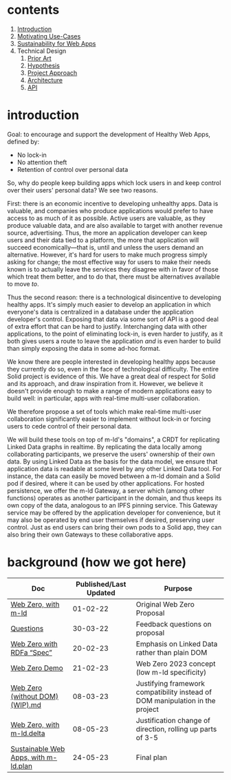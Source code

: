 # contents

1. [Introduction](index.md)
2. [Motivating Use-Cases](use-cases.md)
3. [Sustainability for Web Apps](sustainability.md)
4. Technical Design
   1. [Prior Art](design/prior-art.md)
   2. [Hypothesis](design/hypothesis.md)
   3. [Project Approach](design/approach.md)
   4. [Architecture](design/architecture.md)
   5. [API](design/xql.md)

# introduction

Goal: to encourage and support the development of Healthy Web Apps, defined by:

- No lock-in
- No attention theft
- Retention of control over personal data

So, why do people keep building apps which lock users in and keep control over
their users' personal data? We see two reasons.

First: there is an economic incentive to developing unhealthy apps. Data is
valuable, and companies who produce applications would prefer to have access to
as much of it as possible. Active users are valuable, as they produce valuable
data, and are also available to target with another revenue source, advertising.
Thus, the more an application developer can keep users and their data tied to a
platform, the more that application will succeed economically—that is, until and
unless the users demand an alternative. However, it's hard for users to make
much progress simply asking for change; the most effective way for users to make
their needs known is to actually leave the services they disagree with in favor
of those which treat them better, and to do that, there must be alternatives
available to move _to_.

Thus the second reason: there is a technological disincentive to developing
healthy apps. It's simply much easier to develop an application in which
everyone's data is centralized in a database under the application developer's
control. Exposing that data via some sort of API is a good deal of extra effort
that can be hard to justify. Interchanging data with other applications, to the
point of eliminating lock-in, is even harder to justify, as it both gives users
a route to leave the application _and_ is even harder to build than simply
exposing the data in some ad-hoc format.

We know there are people interested in developing healthy apps because they
currently do so, even in the face of technological difficulty. The entire Solid
project is evidence of this. We have a great deal of respect for Solid and its
approach, and draw inspiration from it. However, we believe it doesn't provide
enough to make a range of modern applications easy to build well: in particular,
apps with real-time multi-user collaboration.

We therefore propose a set of tools which make real-time multi-user
collaboration significantly easier to implement without lock-in or forcing users
to cede control of their personal data.

We will build these tools on top of m-ld's "domains", a CRDT for replicating
Linked Data graphs in realtime. By replicating the data locally among
collaborating participants, we preserve the users' ownership of their own data.
By using Linked Data as the basis for the data model, we ensure that application
data is readable at some level by any other Linked Data tool. For instance, the
data can easily be moved between a m-ld domain and a Solid pod if desired, where
it can be used by other applications. For hosted persistence, we offer the m-ld
Gateway, a server which (among other functions) operates as another participant
in the domain, and thus keeps its own copy of the data, analogous to an IPFS
pinning service. This Gateway service may be offered by the application
developer for convenience, but it may also be operated by end user themselves if
desired, preserving user control. Just as end users can bring their own pods to
a Solid app, they can also bring their own Gateways to these collaborative apps.

# background (how we got here)

| Doc                                                                                                                              | Published/Last Updated | Purpose                                                                       |
|----------------------------------------------------------------------------------------------------------------------------------|------------------------|-------------------------------------------------------------------------------|
| [Web Zero, with m-ld](https://github.com/m-ld/web-zero/wiki/Proposal)                                                            | 01-02-22               | Original Web Zero Proposal                                                    |
| [Questions](https://github.com/m-ld/web-zero/wiki/Questions)                                                                     | 30-03-22               | Feedback questions on proposal                                                |
| [Web Zero with RDFa “Spec”](https://github.com/m-ld/web-zero/blob/main/spec.md)                                                  | 20-02-23               | Emphasis on Linked Data rather than plain DOM                                 |
| [Web Zero Demo](https://github.com/m-ld/sustainable-web-apps/wiki/Web-Zero-Demo)                                                 | 21-02-23               | Web Zero 2023 concept (low m-ld specificity)                                  |
| [Web Zero (without DOM) (WIP).md](https://gist.github.com/Peeja/0212d1a299d78d92ddf3d5563e6bd1f9)                                | 08-03-23               | Justifying framework compatibility instead of DOM manipulation in the project |
| [Web Zero, with m-ld.delta](https://docs.google.com/document/u/1/d/1DrMr_PI6P81w1spiUDBTkOJGz0bPS2sZIXhCz51p7CE/edit)            | 08-05-23               | Justification change of direction, rolling up parts of 3-5                    |
| [Sustainable Web Apps, with m-ld.plan](https://docs.google.com/document/u/1/d/17YnR6f8Xp69E09sO3BShSP5H6PXx3sDGNTVxNyvl56s/edit) | 24-05-23               | Final plan                                                                    |
